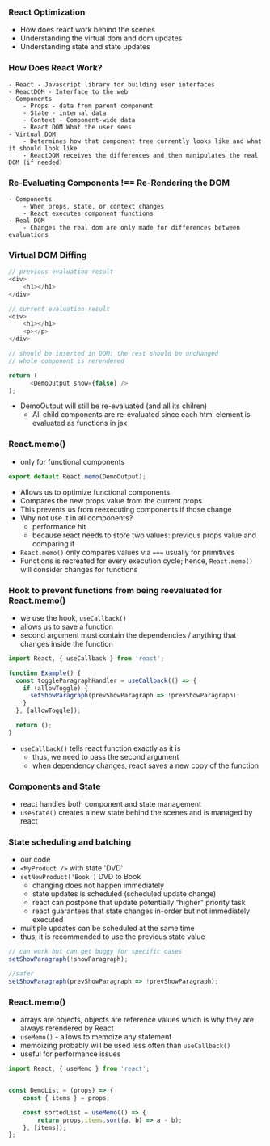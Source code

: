 ### React Optimization
- How does react work behind the scenes
- Understanding the virtual dom and dom updates
- Understanding state and state updates


### How Does React Work?
    - React - Javascript library for building user interfaces
    - ReactDOM - Interface to the web
    - Components
        - Props - data from parent component
        - State - internal data
        - Context - Component-wide data
        - React DOM What the user sees
    - Virtual DOM
        - Determines how that component tree currently looks like and what it should look like
        - ReactDOM receives the differences and then manipulates the real DOM (if needed)

### Re-Evaluating Components !== Re-Rendering the DOM
    - Components
        - When props, state, or context changes
        - React executes component functions
    - Real DOM
        - Changes the real dom are only made for differences between evaluations

### Virtual DOM Diffing

```js
// previous evaluation result
<div>
    <h1></h1>
</div>

// current evaluation result
<div>
    <h1></h1>
    <p></p>
</div>

// should be inserted in DOM; the rest should be unchanged
// whole component is rerendered
```

```js
return (
      <DemoOutput show={false} />
);
```
- DemoOutput will still be re-evaluated (and all its chilren)
    - All child components are re-evaluated since each html element is evaluated as functions in jsx

### React.memo()
- only for functional components

```js
export default React.memo(DemoOutput);
```
- Allows us to optimize functional components
- Compares the new props value from the current props
- This prevents us from reexecuting components if those change
- Why not use it in all components?
  - performance hit
  - because react needs to store two values: previous props value and comparing it
- `React.memo()` only compares values via `===` usually for primitives
- Functions is recreated for every execution cycle; hence, `React.memo()` will consider changes for functions

### Hook to prevent functions from being reevaluated for React.memo()
- we use the hook, `useCallback()`
- allows us to save a function
- second argument must contain the dependencies / anything that changes inside the function
```js
import React, { useCallback } from 'react';

function Example() {
  const toggleParagraphHandler = useCallback(() => {
    if (allowToggle) {
      setShowParagraph(prevShowParagraph => !prevShowParagraph);
    }
  }, [allowToggle]);

  return ();
}
```
- `useCallback()` tells react function exactly as it is
  - thus, we need to pass the second argument
  - when dependency changes, react saves a new copy of the function

### Components and State
- react handles both component and state management
- `useState()` creates a new state behind the scenes and is managed by react

### State scheduling and batching
- our code
 - `<MyProduct />` with state 'DVD'
 - `setNewProduct('Book')` DVD to Book
    - changing does not happen immediately
    - state updates is scheduled (scheduled update change)
    - react can postpone that update potentially "higher" priority task
    - react guarantees that state changes in-order but not immediately executed
 - multiple updates can be scheduled at the same time
 - thus, it is recommended to use the previous state value
```js
// can work but can get buggy for specific cases
setShowParagraph(!showParagraph);

//safer
setShowParagraph(prevShowParagraph => !prevShowParagraph);
```

### React.memo()
- arrays are objects, objects are reference values which is why they are always rerendered by React
- `useMemo()` - allows to memoize any statement
- memoizing probably will be used less often than `useCallback()`
- useful for performance issues

```js
import React, { useMemo } from 'react';


const DemoList = (props) => {
    const { items } = props;

    const sortedList = useMemo(() => {
        return props.items.sort(a, b) => a - b);
    }, [items]);
};
```